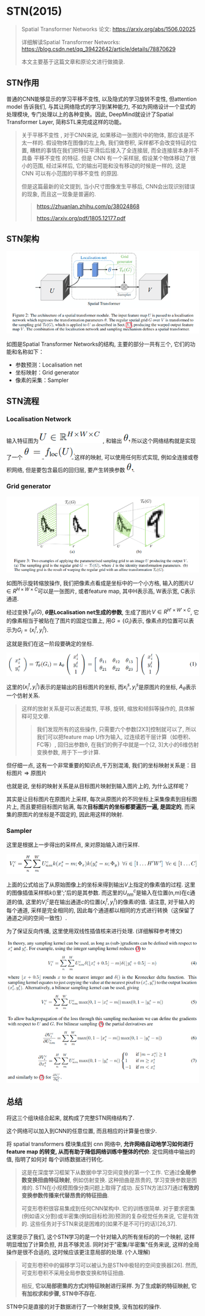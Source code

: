 # STN(2015)

> Spatial Transformer Networks 论文: https://arxiv.org/abs/1506.02025
>
> 详细解读Spatial Transformer Networks: https://blog.csdn.net/qq_39422642/article/details/78870629
>
> 本文主要基于这篇文章和原论文进行做摘录.

## STN作用

普通的CNN能够显示的学习平移不变性, 以及隐式的学习旋转不变性, 但attention model 告诉我们, 与其让网络隐式的学习到某种能力, 不如为网络设计一个显式的处理模块, 专门处理以上的各种变换。因此, DeepMind就设计了Spatial Transformer Layer, 简称STL来完成这样的功能。

> 关于平移不变性 , 对于CNN来说, 如果移动一张图片中的物体, 那应该是不太一样的. 假设物体在图像的左上角, 我们做卷积, 采样都不会改变特征的位置, 糟糕的事情在我们把特征平滑后后接入了全连接层, 而全连接层本身并不具备 平移不变性 的特征. 但是 CNN 有一个采样层, 假设某个物体移动了很小的范围, 经过采样后, 它的输出可能和没有移动的时候是一样的, 这是 CNN 可以有小范围的平移不变性 的原因. ﻿
>
> 但是这篇最新的论文提到, 当小尺寸图像发生平移后, CNN会出现识别错误的现象, 而且这一现象是普遍的.
>
> > https://zhuanlan.zhihu.com/p/38024868
> >
> > https://arxiv.org/pdf/1805.12177.pdf

## STN架构

![1543662224803](assets/1543662224803.png)

如图是Spatial Transformer Networks的结构, 主要的部分一共有三个, 它们的功能和名称如下：

- 参数预测：Localisation net
- 坐标映射：Grid generator
- 像素的采集：Sampler

## STN流程

### Localisation Network

输入特征图为![1543663127501](assets/1543663127501.png), 和输出![1543663145193](assets/1543663145193.png) 所以这个网络结构就是实现了一个![1543663240630](assets/1543663240630.png)这样的映射, 可以使用任何形式实现, 例如全连接或卷积网络, 但是要包含最后的回归层, 要产生转换参数![1543663145193](assets/1543663145193.png).

### Grid generator

![1543666088344](assets/1543666088344.png)

如图所示旋转缩放操作, 我们把像素点看成是坐标中的一个小方格, 输入的图片$U∈R^{H \times W \times C}$可以是一张图片, 或者feature map, 其中H表示高, W表示宽, C表示通道.

经过变换$T_θ(G)$, **$θ$是Localisation net生成的参数**, 生成了图片$V∈R^{H′ \times W′ \times C}$, 它的像素相当于被贴在了图片的固定位置上, 用$G=\{G_i\}$表示, 像素点的位置可以表示为$G_i=(x^t_i,y^t_i)$.

这就是我们在这一阶段要确定的坐标.

![1543664475119](assets/1543664475119.png)

这里的$(x_i^t, y_i^t)$表示的是输出的目标图片的坐标, 而$x_i^s,y_i^s$是原图片的坐标, $A_\theta$表示一个仿射关系.

> 这样的放射关系是可以表述裁剪, 平移, 旋转, 缩放和倾斜等操作的, 具体解释可见文章.
>
> > 我们发现所有的这些操作, 只需要六个参数[2X3]控制就可以了, 所以我们可以把feature map U作为输入, 过连续若干层计算（如卷积、FC等）, 回归出参数θ, 在我们的例子中就是一个[2, 3]大小的6维仿射变换参数, 用于下一步计算.

但仔细一点, 这有一个非常重要的知识点,千万别混淆, 我们的坐标映射关系是：目标图片 => 原图片

也就是说, 坐标的映射关系是从目标图片映射到输入图片上的, 为什么这样呢？

其实是让目标图片在原图片上采样, 每次从原图片的不同坐标上采集像素到目标图片上, 而且要把目标图片贴满, 每次**目标图片的坐标都要遍历一遍, 是固定的**, 而采集的原图片的坐标是不固定的, 因此用这样的映射.

### Sampler

这里是根据上一步得出的采样点, 来对原始输入进行采样.

![1543668958302](assets/1543668958302.png)

上面的公式给出了从原始图像上的坐标来得到输出$V$上指定的像素值的过程. 这里的图像插值采样核$k()$里';'后的是其参数. 而这里的$U_{nm}^c$是输入在位置(n,m)在c通道的值, 这里的$V_i^c$是在输出通道$c$的位置$(x_i^t,y_i^t)$的像素i的值. 请注意, 对于输入的每个通道, 采样是完全相同的, 因此每个通道都以相同的方式进行转换（这保留了通道之间的空间一致性）.

为了保证反向传播, 这里使用双线性插值核来进行处理. (详细解释参考博文)

![1543669623405](assets/1543669623405.png)

## 总结

将这三个组块结合起来, 就构成了完整STN网络结构了.

这个网络可以加入到CNN的任意位置, 而且相应的计算量也很少.

将 spatial transformers 模块集成到 cnn 网络中, **允许网络自动地学习如何进行 feature map 的转变, 从而有助于降低网络训练中整体的代价**. 定位网络中输出的值, 指明了如何对 每个训练数据进行转化.

> 这是在深度学习框架下从数据中学习空间变换的第一个工作. 它通过**全局参数变换扭曲特征映射**, 例如仿射变换. 这种扭曲是昂贵的, 学习变换参数是困难的. STN在小规模图像分类问题上取得了成功. 反STN方法[37]通过**有效的变换参数传播来代替昂贵的特征扭曲**.
>
> 可变形卷积很容易集成到任何CNN架构中. 它的训练很简单. 对于要求密集(例如语义分割)或半密集(例如目标检测)预测的复杂视觉任务来说, 它是有效的. 这些任务对于STN来说是困难的(如果不是不可行的话)[26,37].

这里提示了我们, 这个STN学习的是一个针对输入的所有坐标的的一个映射, 这样明显增加了计算负担, 并且不够灵活. 同时对于"密集/半密集"任务来说, 这样的全局操作是很不合适的, 这时候应该更注意局部的处理. (个人理解)

> 可变形卷积中的偏移学习可以被认为是STN中极轻的空间变换器[26]. 然而, 可变形卷积不采用全局参数变换和特征扭曲.
>
> 相反, **它以局部密集的方式对特征映射进行采样. 为了生成新的特征映射, 它有加权求和步骤, STN中不存在.**

STN中只是直接的对于数据进行了一个映射变换, 没有加权的操作.
